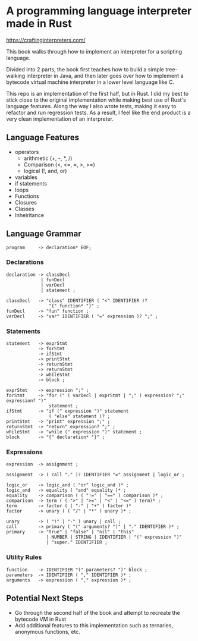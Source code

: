 # A programming language interpreter made in Rust
https://craftinginterpreters.com/

This book walks through how to implement an interpreter for a scripting language. 

Divided into 2 parts, the book first teaches how to build a simple tree-walking interpreter in Java, and then later goes over how to implement a bytecode virtual machine interpreter in a lower level language like C. 

This repo is an implementation of the first half, but in Rust. I did my best to stick close to the original implementation while making best use of Rust's language features. Along the way I also wrote tests, making it easy to refactor and run regression tests. As a result, I feel like the end product is a very clean implementation of an interpreter.

## Language Features
- operators
  - arithmetic (+, -, *, /)
  - Comparison (<, <=, =, >, >=)
  - logical (!, and, or)
- variables
- if statements
- loops
- Functions
- Closures
- Classes
- Inheiritance

## Language Grammar
```
program     -> declaration* EOF;
```

### Declarations
```
declaration -> classDecl
             | funDecl
             | varDecl
             | statement ;

classDecl   -> "class" IDENTIFIER ( "<" IDENTIFIER )?
                "{" function* "}" ;
funDecl     -> "fun" function ;
varDecl     -> "var" IDENTIFIER ( "=" expression )? ";" ;
```

### Statements
```
statement   -> exprStmt
            -> forStmt
            -> ifStmt
            -> printStmt
            -> returnStmt
            -> returnStmt
            -> whileStmt
            -> block ;

exprStmt    -> expression ";" ;
forStmt     -> "for (" ( varDecl | exprStmt | ";" ) expression? ";" expression? ")"
                statement ;
ifStmt      -> "if (" expression ")" statement
                ( "else" statement )? ;
printStmt   -> "print" expression ";" ;
returnStmt  -> "return" expression? ";" ;
whileStmt   -> "while (" expression ")" statement ;
block       -> "{" declaration* "}" ;
```
### Expressions
```
expression  -> assignment ;

assignment  -> ( call "." )? IDENTIFIER "=" assignment | logic_or ;

logic_or    -> logic_and ( "or" logic_and )* ;
logic_and   -> equality ( "and" equality )* ;
equality    -> comparison ( ( "!=" | "==" ) comparison )* ;
comparison  -> term ( ( ">" | ">=" | "<" | "<=" ) term)* ;
term        -> factor ( ( "-" | "+" ) factor )*
factor      -> unary ( ( "/" | "*" ) unary )* ;

unary       -> ( "!" | "-" ) unary | call ;
call        -> primary ( "(" arguments? ")" | "." IDENTIFIER )* ;
primary     -> "true" | "false" | "nil" | "this"
               | NUMBER | STRING | IDENTIFIER | "(" expression ")"
               | "super." IDENTIFIER ;
```

### Utility Rules
```
function    -> IDENTIFIER "(" parameters? ")" block ;
parameters  -> IDENTIFIER ( "," IDENTIFIER )* ;
arguments   -> expression ( "," expression )* ;
```

## Potential Next Steps
- Go through the second half of the book and attempt to recreate the bytecode VM in Rust
- Add additional features to this implementation such as ternaries, anonymous functions, etc.
